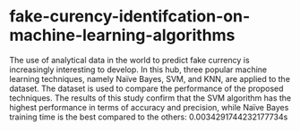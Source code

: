 # fake-curency-identifcation-on-machine-learning-algorithms
The use of analytical data in the world to predict fake currency is increasingly interesting to develop. In this hub, three popular machine learning techniques, namely Naïve Bayes, SVM, and KNN, are applied to the dataset. The dataset is used to compare the performance of the proposed techniques. The results of this study confirm that the SVM algorithm has the highest performance in terms of accuracy and precision, while Naïve Bayes training time is the best compared to the others: 0.0034291744232177734s

